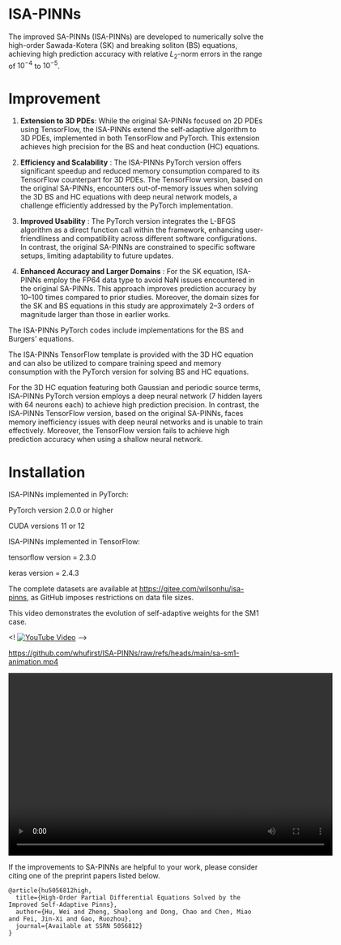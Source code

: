 # ISA-PINNs

The improved SA-PINNs (ISA-PINNs) are developed to numerically solve the high-order Sawada-Kotera (SK) and breaking soliton (BS) equations, achieving high prediction accuracy with relative $L_2$-norm errors in the range of $10^{-4}$ to $10^{-5}$.

# Improvement

1.  **Extension to 3D PDEs**: While the original SA-PINNs focused on 2D PDEs using TensorFlow, the ISA-PINNs extend the self-adaptive algorithm to 3D PDEs, implemented in both TensorFlow and PyTorch.
This extension achieves high precision for the BS and heat conduction (HC) equations.

2.  **Efficiency and Scalability** : The ISA-PINNs PyTorch version offers significant speedup and reduced memory consumption compared to its TensorFlow counterpart for 3D PDEs.
The TensorFlow version, based on the original SA-PINNs, encounters out-of-memory issues when solving the 3D BS and HC equations with deep neural network models, a challenge efficiently addressed by the PyTorch implementation.

3.  **Improved Usability** : The PyTorch version integrates the L-BFGS algorithm as a direct function call within the framework, enhancing user-friendliness and compatibility across different software configurations.
In contrast, the original SA-PINNs are constrained to specific software setups, limiting adaptability to future updates.

4.  **Enhanced Accuracy and Larger Domains** : For the SK equation, ISA-PINNs employ the FP64 data type to avoid NaN issues encountered in the original SA-PINNs.
This approach improves prediction accuracy by $10$–$100$ times compared to prior studies.
Moreover, the domain sizes for the SK and BS equations in this study are approximately $2$–$3$ orders of magnitude larger than those in earlier works.

The ISA-PINNs PyTorch codes include implementations for the BS and Burgers' equations.

The ISA-PINNs TensorFlow template is provided with the 3D HC equation and can also be utilized to compare training speed and memory consumption with the PyTorch version for solving BS and HC equations.

For the 3D HC equation featuring both Gaussian and periodic source terms, ISA-PINNs PyTorch version employs a deep neural network (7 hidden layers with 64 neurons each) to achieve high prediction precision.
In contrast, the ISA-PINNs TensorFlow version, based on the original SA-PINNs, faces memory inefficiency issues with deep neural networks and is unable to train effectively.
Moreover, the TensorFlow version fails to achieve high prediction accuracy when using a shallow neural network.

# Installation
ISA-PINNs implemented in PyTorch:

PyTorch version 2.0.0 or higher

CUDA versions 11 or 12

ISA-PINNs implemented in TensorFlow:

tensorflow version = 2.3.0

keras version = 2.4.3

The complete datasets are available at https://gitee.com/wilsonhu/isa-pinns, as GitHub imposes restrictions on data file sizes.

This video demonstrates the evolution of self-adaptive weights for the SM1 case.

<! [![YouTube Video](https://img.youtube.com/vi/qhd4ZoRVv5c/0.jpg)](https://www.youtube.com/watch?v=qhd4ZoRVv5c) -->

https://github.com/whufirst/ISA-PINNs/raw/refs/heads/main/sa-sm1-animation.mp4

<video width="640" height="360" controls>
  <source src="https://github.com/whufirst/ISA-PINNs/raw/refs/heads/main/sa-sm1-animation.mp4" type="video/mp4">
  Your browser does not support the video tag.
</video>

If the improvements to SA-PINNs are helpful to your work, please consider citing one of the preprint papers listed below.

```
@article{hu5056812high,
  title={High-Order Partial Differential Equations Solved by the Improved Self-Adaptive Pinns},
  author={Hu, Wei and Zheng, Shaolong and Dong, Chao and Chen, Miao and Fei, Jin-Xi and Gao, Ruozhou},
  journal={Available at SSRN 5056812}
}
```
